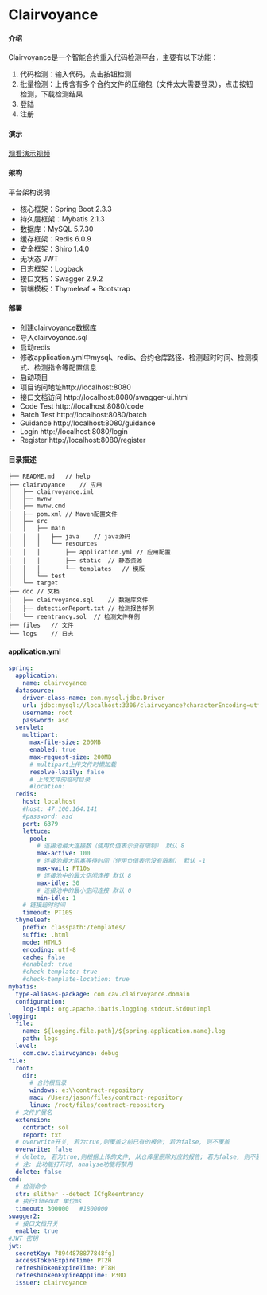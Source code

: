 #  Clairvoyance

#### 介绍

Clairvoyance是一个智能合约重入代码检测平台，主要有以下功能：

1. 代码检测：输入代码，点击按钮检测
2. 批量检测：上传含有多个合约文件的压缩包（文件太大需要登录），点击按钮检测，下载检测结果
3. 登陆
4. 注册

#### 演示
[观看演示视频](https://www.bilibili.com/video/BV1Nv411r7kh) 

#### 架构

平台架构说明

- 核心框架：Spring Boot 2.3.3
- 持久层框架：Mybatis 2.1.3
- 数据库：MySQL 5.7.30
- 缓存框架：Redis 6.0.9
- 安全框架：Shiro 1.4.0
- 无状态 JWT
- 日志框架：Logback
- 接口文档：Swagger 2.9.2
- 前端模板：Thymeleaf + Bootstrap

#### **部署**

- 创建clairvoyance数据库
- 导入clairvoyance.sql
- 启动redis
- 修改application.yml中mysql、redis、合约仓库路径、检测超时时间、检测模式、检测指令等配置信息
- 启动项目
- 项目访问地址http://localhost:8080
- 接口文档访问 http://localhost:8080/swagger-ui.html
- Code Test http://localhost:8080/code
- Batch Test http://localhost:8080/batch
- Guidance http://localhost:8080/guidance
- Login http://localhost:8080/login
- Register http://localhost:8080/register

#### 目录描述     
```
├── README.md	// help
├── clairvoyance	// 应用
│   ├── clairvoyance.iml
│   ├── mvnw
│   ├── mvnw.cmd
│   ├── pom.xml	// Maven配置文件
│   ├── src
│   │   ├── main
│   │   │   ├── java	// java源码
│   │   │   └── resources
│   │   │       ├── application.yml	// 应用配置		
│   │   │       ├── static	// 静态资源
│   │   │       └── templates	// 模版
│   │   └── test
│   └── target
├── doc	// 文档
│   ├── clairvoyance.sql	// 数据库文件
│   ├── detectionReport.txt	// 检测报告样例
│   └── reentrancy.sol	// 检测文件样例
├── files	// 文件
└── logs	// 日志
```

#### application.yml

```yaml
spring:
  application:
    name: clairvoyance
  datasource:
    driver-class-name: com.mysql.jdbc.Driver
    url: jdbc:mysql://localhost:3306/clairvoyance?characterEncoding=utf8&useSSL=false&serverTimezone=Asia/Shanghai
    username: root
    password: asd
  servlet:
    multipart:
      max-file-size: 200MB
      enabled: true
      max-request-size: 200MB
      # multipart上传文件时懒加载
      resolve-lazily: false
      # 上传文件的临时目录
      #location:
  redis:
    host: localhost
    #host: 47.100.164.141
    #password: asd
    port: 6379
    lettuce:
      pool:
        # 连接池最大连接数（使用负值表示没有限制） 默认 8
        max-active: 100
        # 连接池最大阻塞等待时间（使用负值表示没有限制） 默认 -1
        max-wait: PT10s
        # 连接池中的最大空闲连接 默认 8
        max-idle: 30
        # 连接池中的最小空闲连接 默认 0
        min-idle: 1
    # 链接超时时间
    timeout: PT10S
  thymeleaf:
    prefix: classpath:/templates/
    suffix: .html
    mode: HTML5
    encoding: utf-8
    cache: false
    #enabled: true
    #check-template: true
    #check-template-location: true
mybatis:
  type-aliases-package: com.cav.clairvoyance.domain
  configuration:
    log-impl: org.apache.ibatis.logging.stdout.StdOutImpl
logging:
  file:
    name: ${logging.file.path}/${spring.application.name}.log
    path: logs
  level:
    com.cav.clairvoyance: debug
file:
  root:
    dir:
      # 合约根目录
      windows: e:\\contract-repository
      mac: /Users/jason/files/contract-repository
      linux: /root/files/contract-repository
  # 文件扩展名
  extension:
    contract: sol
    report: txt
  # overwrite开关, 若为true,则覆盖之前已有的报告; 若为false, 则不覆盖
  overwrite: false
  # delete, 若为true,则根据上传的文件, 从仓库里删除对应的报告; 若为false, 则不删除;
  # 注: 此功能打开时, analyse功能将禁用
  delete: false
cmd:
  # 检测命令
  str: slither --detect ICfgReentrancy
  # 执行timeout 单位ms
  timeout: 300000   #1800000
swagger2:
  # 接口文档开关
  enable: true
#JWT 密钥
jwt:
  secretKey: 78944878877848fg)
  accessTokenExpireTime: PT2H
  refreshTokenExpireTime: PT8H
  refreshTokenExpireAppTime: P30D
  issuer: clairvoyance
```


